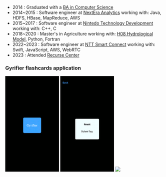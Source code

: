 - 2014      : Graduated with a [BA in Computer Science](https://www.macalester.edu/mscs/)
- 2014~2015 : Software engineer at [NextEra Analytics](https://www.nexteraanalytics.com/products/smart-grid-analytics.html) working with: Java, HDFS, HBase, MapReduce, AWS
- 2015~2017 : Software engineer at [Nintedo Technology Development](https://developer.nintendo.com/) working with: C++, C
- 2018~2020 : Master's in Agriculture working with: [H08 Hydrological Model](https://h08.nies.go.jp/h08/introduction.html), Python, Fortran
- 2022~2023 : Software engineer at [NTT Smart Connect](https://www.nttsmc.com/auscultation/) working with: Swift, JavaScript, AWS, WebRTC
- 2023      : Attended [Recurse Center](https://www.recurse.com/)

### Gyrifier flashcards application
<p align="left">
<img src="https://github.com/SlyPuffin/gyrifier-ios/blob/main/gyrifier/Media/2023-07-05-gyrifier-screencap-1.gif" width="172">
<img src="https://github.com/SlyPuffin/gyrifier-ios/blob/main/gyrifier/Media/2023-07-05-gyrifier-screencap-2.gif" width="172">
<img src="https://github.com/SlyPuffin/gyrifier-ios/blob/main/gyrifier/Media/2023-07-05-gyrifier-screencap-3.gif" width="172">
</p>
<!--
### Learning Unity
<p align="middle">
<img src="https://github.com/SlyPuffin/chick-chick-go/blob/main/Media/unity-xp-1.gif" width="200">
<img src="https://github.com/SlyPuffin/chick-chick-go/blob/main/Media/unity-xp-2.gif" width="200">
<img src="https://github.com/SlyPuffin/chick-chick-go/blob/main/Media/unity-xp-3.gif" width="200">
</p>

### Learning Three.js
<p align="middle">
<img src="https://github.com/SlyPuffin/SlyPuffin/blob/main/threejs-xp-1.gif" width="200">
<img src="https://github.com/SlyPuffin/SlyPuffin/blob/main/threejs-xp-2.gif" width="200">
<img src="https://github.com/SlyPuffin/SlyPuffin/blob/main/threejs-xp-3.gif" width="200">
</p>
-->

